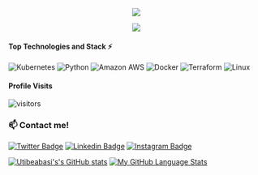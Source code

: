 <p align="center">
  <a href="https://github.com/DenverCoder1/readme-typing-svg">
    <img src="https://readme-typing-svg.demolab.com/?lines=Joseph%20Eshiett&font=Fira%20Code&center=true&width=440&height=45&color=f75c7e&vCenter=true&pause=1000&size=30" /></a>
</p>

<p align="center">
  <!-- Typing SVG by DenverCoder1 - https://github.com/DenverCoder1/readme-typing-svg -->
  <a href="https://github.com/DenverCoder1/readme-typing-svg">
    <img src="https://readme-typing-svg.demolab.com/?lines=DevOps%20Infrastructure%20and%20SRE;Always%20learning%20new%20things&font=Fira%20Code&center=true&width=440&height=45&color=f75c7e&vCenter=true&pause=1000&size=22" /></a>
</p>


#### Top Technologies and Stack ⚡️

![Kubernetes](https://img.shields.io/static/v1?style=for-the-badge&message=Kubernetes&color=222222&logo=Kubernetes&logoColor=3970E4&label=)
![Python](https://img.shields.io/static/v1?style=for-the-badge&message=Python&color=FFE873&logo=Python&logoColor=4B8BBE&label=)
![Amazon AWS](https://img.shields.io/static/v1?style=for-the-badge&message=Amazon+AWS&color=232F3E&logo=Amazon+AWS&logoColor=FFFFFF&label=)  ![Docker](https://img.shields.io/static/v1?style=for-the-badge&message=Docker&color=2496ED&logo=Docker&logoColor=FFFFFF&label=) 
![Terraform](https://img.shields.io/static/v1?style=for-the-badge&message=Terraform&color=222222&logo=Terraform&logoColor=3970E4&label=)
![Linux](https://img.shields.io/static/v1?style=for-the-badge&message=Linux&color=222222&logo=Linux&logoColor=FCC624&label=) 

#### Profile Visits 

![visitors](https://komarev.com/ghpvc/?username=eshiettjoseph)

### :mailbox: Contact me!

[![Twitter Badge](https://img.shields.io/badge/-@eshiettjoseph-1ca0f1?style=flat&labelColor=1ca0f1&logo=twitter&logoColor=white)](https://twitter.com/eshiettjoseph) [![Linkedin Badge](https://img.shields.io/badge/-Joseph_Eshiett-0e76a8?style=flat&labelColor=0e76a8&logo=linkedin&logoColor=white)](https://www.linkedin.com/in/joeshiett/) [![Instagram Badge](https://img.shields.io/badge/-@eshiettjoseph-e84393?style=flat&labelColor=e84393&logo=instagram&logoColor=white)](https://instagram.com/eshiettjoseph)

[![Utibeabasi's's GitHub stats](https://github-readme-stats.vercel.app/api?username=eshiettjoseph&count_private=true&show_icons=true&theme=radical)](https://github.com/eshiettjoseph/github-readme-stats) [![My GitHub Language Stats](https://github-readme-stats.vercel.app/api/top-langs/?username=eshiettjoseph&langs_count=5&theme=radical&hide=ruby )]()
<!--
**utibeabasi6/utibeabasi6** is a ✨ _special_ ✨ repository because its `README.md` (this file) appears on your GitHub profile.


-->